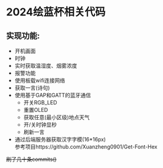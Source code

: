# 2024绘蓝杯相关代码

## 实现功能:
- 开机画面
- 时钟 
- 实时获取温湿度、烟雾浓度
- 报警功能
- 使用板载wifi连接网络
- 获取一言(诗句)
- 使用基于GAP和GATT的蓝牙通信
  - 开关RGB_LED
  - 重置OLED 
  - 获取任意(最小区级)地点天气
  - 开/关时钟显秒
  - 刷新一言
- 通过后端服务器获取汉字字模(16*16px)<br>参考项目https://github.com/Xuanzheng0901/Get-Font-Hex

~~刷了几十条commits()~~
